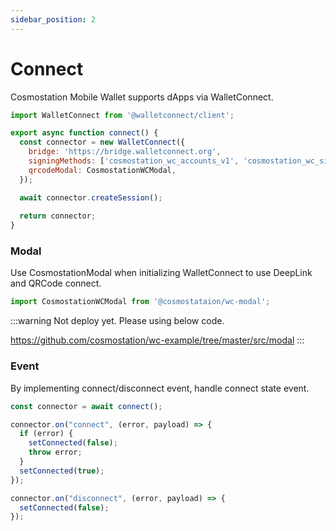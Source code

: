 ```yaml
---
sidebar_position: 2
---
```


# Connect

Cosmostation Mobile Wallet supports dApps via WalletConnect.

```js
import WalletConnect from '@walletconnect/client';

export async function connect() {
  const connector = new WalletConnect({
    bridge: 'https://bridge.walletconnect.org',
    signingMethods: ['cosmostation_wc_accounts_v1', 'cosmostation_wc_sign_tx_v1'],
    qrcodeModal: CosmostationWCModal,
  });

  await connector.createSession();
  
  return connector;
}
```
### Modal
Use CosmostationModal when initializing WalletConnect to use DeepLink and QRCode connect.
```js
import CosmostationWCModal from '@cosmostataion/wc-modal';
```
:::warning
Not deploy yet. Please using below code.

https://github.com/cosmostation/wc-example/tree/master/src/modal
:::

### Event
By implementing connect/disconnect event, handle connect state event.
```js
const connector = await connect();

connector.on("connect", (error, payload) => {
  if (error) {
    setConnected(false);
    throw error;
  }
  setConnected(true);
});

connector.on("disconnect", (error, payload) => {
  setConnected(false);
});
```